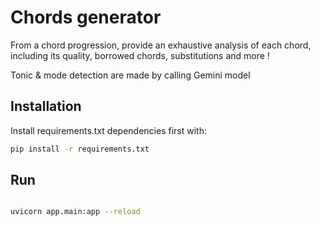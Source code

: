 # Chords generator

From a chord progression, provide an exhaustive analysis of each chord, including its quality, borrowed chords, substitutions and more !

Tonic & mode detection are made by calling Gemini model

## Installation

Install requirements.txt dependencies first with:

```bash
pip install -r requirements.txt
```

## Run

```bash

uvicorn app.main:app --reload
```
